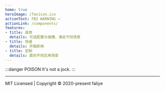 ```yaml
---
home: true
heroImage: /favicon.ico
actionText: FBI WARNING →
actionLink: /components/
features:
- title: 高效
  details: 可选配置与插槽，满足不同场景
- title: 快速
  details: 开箱即用
- title: 定制
  details: 面向不同应用场景
---
```

:::danger POISON
It's not a jock.
:::
___
MIT Licensed | Copyright © 2020-present faliye

  
